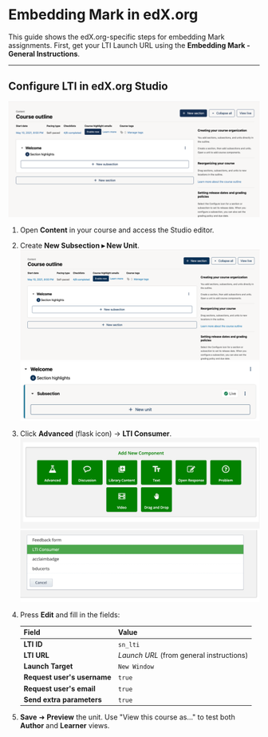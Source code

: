 # Embedding Mark in edX.org

This guide shows the edX.org-specific steps for embedding Mark assignments. First, get your LTI Launch URL using the **Embedding Mark - General Instructions**.

---

## Configure LTI in edX.org Studio

![Open edX Studio layout](../image-7.png)

1. Open **Content** in your course and access the Studio editor.

2. Create **New Subsection ▸ New Unit**.  
   ![New Subsection button](../image-14.png)
   ![New Unit](../image-15.png)

3. Click **Advanced** (flask icon) → **LTI Consumer**.  
   ![Advanced components](../image-16.png)  
   ![Select LTI consumer](../image-17.png)

4. Press **Edit** and fill in the fields:

   | Field                       | Value                                    |
   | --------------------------- | ---------------------------------------- |
   | **LTI ID**                  | `sn_lti`                                 |
   | **LTI URL**                 | _Launch URL_ (from general instructions) |
   | **Launch Target**           | `New Window`                             |
   | **Request user's username** | `true`                                   |
   | **Request user's email**    | `true`                                   |
   | **Send extra parameters**   | `true`                                   |

5. **Save** ➜ **Preview** the unit. Use "View this course as…" to test both **Author** and **Learner** views.

